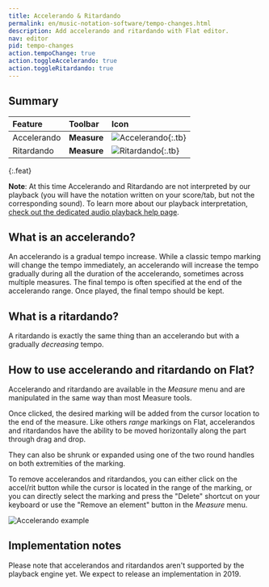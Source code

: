 ```yaml
---
title: Accelerando & Ritardando
permalink: en/music-notation-software/tempo-changes.html
description: Add accelerando and ritardando with Flat editor.
nav: editor
pid: tempo-changes
action.tempoChange: true
action.toggleAccelerando: true
action.toggleRitardando: true
---
```


## Summary

| Feature | Toolbar | Icon |
|:--------|:--------|:-----|
| Accelerando | **Measure** | ![Accelerando](https://prod.flat-cdn.com/img/icons/editorActions/accelerando.svg){:.tb} |
| Ritardando  | **Measure** | ![Ritardando](https://prod.flat-cdn.com/img/icons/editorActions/ritardando.svg){:.tb} |
{:.feat}

**Note**: At this time Accelerando and Ritardando are not interpreted by our playback (you will have the notation written on your score/tab, but not the corresponding sound). To learn more about our playback interpretation, [check out the dedicated audio playback help page](/help/en/music-notation-software/playback.html).

## What is an accelerando?

An accelerando is a gradual tempo increase.
While a classic tempo marking will change the tempo immediately, an accelerando will increase the tempo gradually during all the duration of the accelerando, sometimes across multiple measures.
The final tempo is often specified at the end of the accelerando range.
Once played, the final tempo should be kept.

## What is a ritardando?

A ritardando is exactly the same thing than an accelerando but with a gradually *decreasing* tempo.

## How to use accelerando and ritardando on Flat?

Accelerando and ritardando are available in the *Measure* menu and are manipulated in the same way than most Measure tools.

Once clicked, the desired marking will be added from the cursor location to the end of the measure.
Like others *range* markings on Flat, accelerandos and ritardandos have the ability to be moved horizontally along the part through drag and drop.

They can also be shrunk or expanded using one of the two round handles on both extremities of the marking.

To remove accelerandos and ritardandos, you can either click on the accel/rit button while the cursor is located in the range of the marking, or you can directly select the marking and press the "Delete" shortcut on your keyboard or use the "Remove an element" button in the *Measure* menu.

![Accelerando example](/help/assets/img/editor/accelerando.gif)

## Implementation notes

Please note that accelerandos and ritardandos aren't supported by the playback engine yet.
We expect to release an implementation in 2019.